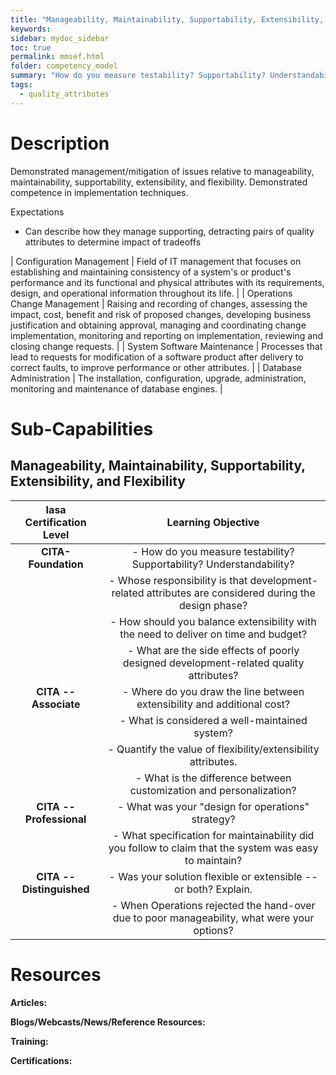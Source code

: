 ```yaml
---
title: "Manageability, Maintainability, Supportability, Extensibility, and Flexibility"
keywords: 
sidebar: mydoc_sidebar
toc: true
permalink: mmsef.html
folder: competency_model
summary: "How do you measure testability? Supportability? Understandability?"
tags:
  - quality_attributes
---
```


# Description 

Demonstrated management/mitigation of issues relative to manageability, maintainability, supportability, extensibility, and flexibility. Demonstrated competence in implementation techniques.

Expectations
- Can describe how they manage supporting, detracting pairs of quality attributes to determine impact of tradeoffs

| Configuration Management | Field of IT management that focuses on establishing and maintaining consistency of a system's or product's performance and its functional and physical attributes with its requirements, design, and operational information throughout its life. |
| Operations Change Management | Raising and recording of changes, assessing the impact, cost, benefit and risk of proposed changes, developing business justification and obtaining approval, managing and coordinating change implementation, monitoring and reporting on implementation, reviewing and closing change requests. |
| System Software Maintenance | Processes that lead to requests for modification of a software product after delivery to correct faults, to improve performance or other attributes. |
| Database Administration | The installation, configuration, upgrade, administration, monitoring and maintenance of database engines. |

# Sub-Capabilities

## Manageability, Maintainability, Supportability, Extensibility, and Flexibility

| **Iasa Certification Level** | **Learning Objective** |
| :-: | :-: |
| **CITA- Foundation** | -   How do you measure testability? Supportability? Understandability?
| | -   Whose responsibility is that development-related attributes are considered during the design phase?
| | -   How should you balance extensibility with the need to deliver on time and budget?
| | -   What are the side effects of poorly designed development-related quality attributes?
| **CITA -- Associate** | -   Where do you draw the line between extensibility and additional cost?
| | -   What is considered a well-maintained system?
| | -   Quantify the value of flexibility/extensibility attributes.
| | -   What is the difference between customization and personalization?
| **CITA -- Professional** | -   What was your "design for operations" strategy?
| | -   What specification for maintainability did you follow to claim that the system was easy to maintain?
| **CITA -- Distinguished** | -   Was your solution flexible or extensible -- or both? Explain.
| | -   When Operations rejected the hand-over due to poor manageability, what were your options?

# Resources

**Articles:**

**Blogs/Webcasts/News/Reference Resources:**

**Training:**

**Certifications:**


